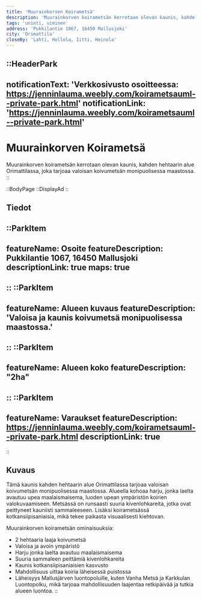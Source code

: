 ```yaml
---
title: 'Muurainkorven Koirametsä'
description: 'Muurainkorven koirametsän kerrotaan olevan kaunis, kahde hehtaarin alue Orimattilassa, joka tarjoaa valoisan koivumetsän monipuolisessa maastossa'
tags: 'uninti, uiminen'
address: 'Pukkilantie 1067, 16450 Mallusjoki'
city: 'Orimattila'
closeBy: 'Lahti, Hollola, Iitti, Heinola'
---
```


::HeaderPark
---
notificationText: 'Verkkosivusto osoitteessa: https://jenninlauma.weebly.com/koirametsauml--private-park.html'
notificationLink: 'https://jenninlauma.weebly.com/koirametsauml--private-park.html'
---
# Muurainkorven Koirametsä
Muurainkorven koirametsän kerrotaan olevan kaunis, kahden hehtaarin alue Orimattilassa, joka tarjoaa valoisan koivumetsän monipuolisessa maastossa.
::

::BodyPage
::DisplayAd
::
## Tiedot
::ParkItem
---
featureName: Osoite
featureDescription: Pukkilantie 1067, 16450 Mallusjoki
descriptionLink: true
maps: true
---
::
::ParkItem
---
featureName: Alueen kuvaus
featureDescription: 'Valoisa ja kaunis koivumetsä monipuolisessa maastossa.'
---
::
::ParkItem
---
featureName: Alueen koko
featureDescription: "2ha"
---
::
::ParkItem
---
featureName: Varaukset
featureDescription: https://jenninlauma.weebly.com/koirametsauml--private-park.html
descriptionLink: true
---
::
## Kuvaus
Tämä kaunis kahden hehtaarin alue Orimattilassa tarjoaa valoisan koivumetsän monipuolisessa maastossa. Alueella kohoaa harju, jonka laelta avautuu upea maalaismaisema, luoden upean ympäristön koirien valokuvaamiseen. 
Metsässä on runsaasti suuria kivenlohkareita, jotka ovat peittyneet kauniisti sammaleeseen. Lisäksi koirametsässä kotkansiipisaniaisia, mikä tekee paikasta visuaalisesti kiehtovan.

Muurainkorven koirametsän ominaisuuksia:

- 2 hehtaaria laaja koivumetsä
- Valoisa ja avoin ympäristö
- Harju jonka laelta avautuu maalaismaisema
- Suuria sammaleen peittämiä kivenlohkareita
- Kaunis kotkansiipisaniaisien kasvusto
- Mahdollisuus uittaa koiria läheisessä puistossa
- Läheisyys Mallusjärven luontopoluille, kuten Vanha Metsä ja Karkkulan Luontopolku, mikä tarjoaa mahdollisuuden laajentaa retkipäivää ja tutkia alueen luontoa.
::